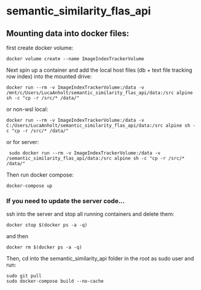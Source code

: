 # semantic_similarity_flas_api

## Mounting data into docker files:
first create docker volume:

```
docker volume create --name ImageIndexTrackerVolume
```

Next spin up a container and add the local host files (db + text file tracking row index) into the mounted drive:

```
docker run --rm -v ImageIndexTrackerVolume:/data -v /mnt/c/Users/LucaAnholt/semantic_similarity_flas_api/data:/src alpine sh -c "cp -r /src/* /data/"
```
or non-wsl local:

```
docker run --rm -v ImageIndexTrackerVolume:/data -v C:/Users/LucaAnholt/semantic_similarity_flas_api/data:/src alpine sh -c "cp -r /src/* /data/"
```

or for server:

```
 sudo docker run --rm -v ImageIndexTrackerVolume:/data -v /semantic_similarity_flas_api/data:/src alpine sh -c "cp -r /src/* /data/"
```

Then run docker compose: 
```
docker-compose up
```

### If you need to update the server code...
ssh into the server and stop all running containers and delete them:

```
docker stop $(docker ps -a -q)
```
and then 
```
docker rm $(docker ps -a -q)

```
Then, cd into the semantic_similarity_api folder in the root as sudo user and run:
```
sudo git pull
sudo docker-compose build --no-cache
```
